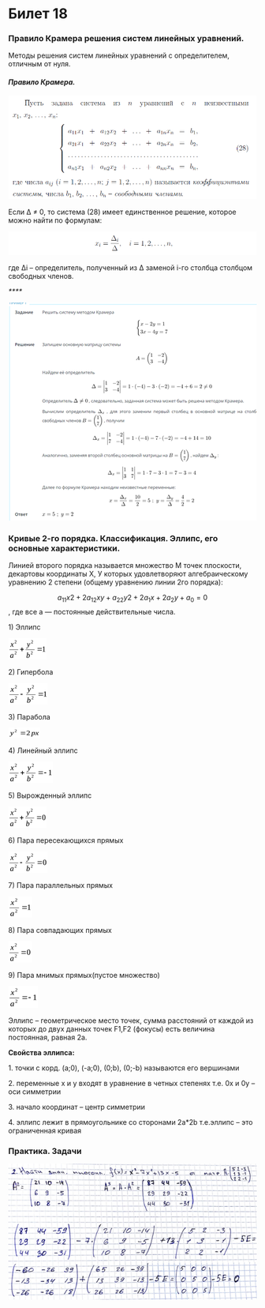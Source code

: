 # Билет 18

### Правило Крамера решения систем линейных уравнений.

Методы решения систем линейных уравнений с определителем, отличным от нуля.

#### _**Правило Крамера.**_

![](<../.gitbook/assets/image (69) (1).png>)

Если Δ ≠ 0, то система (28) имеет единственное решение, которое можно найти по формулам:

![](<../.gitbook/assets/image (11) (1) (1).png>)

&#x20;где ∆i – определитель, полученный из ∆ заменой i-го столбца столбцом свободных членов.

_****_

![](<../.gitbook/assets/image (86) (1).png>)

### Кривые 2-го порядка. Классификация. Эллипс, его основные характеристики.

Линией второго порядка называется множество М точек плоскости, декартовы координаты Х, У которых удовлетворяют алгебраическому уравнению 2 степени (общему уравнению линии 2го порядка):&#x20;

$$а_{11}х2 + 2а_{12}ху + а_{22}y2 + 2a_1x + 2 a_2у + a_0 = 0$$,  где все а — постоянные действительные числа.

1\) Эллипс

![](<../.gitbook/assets/image (89).png>)

2\) Гипербола&#x20;

![](<../.gitbook/assets/image (97) (1).png>)

3\) Парабола&#x20;

![](<../.gitbook/assets/image (9).png>)

4\) Линейный эллипс

![](<../.gitbook/assets/image (66).png>)

5\) Вырожденный эллипс&#x20;

![](<../.gitbook/assets/image (73).png>)

6\) Пара пересекающихся прямых&#x20;

![](<../.gitbook/assets/image (49).png>)

7\) Пара параллельных прямых&#x20;

![](<../.gitbook/assets/image (26).png>)

8\) Пара совпадающих прямых&#x20;

![](<../.gitbook/assets/image (85).png>)

9\) Пара мнимых прямых(пустое множество)&#x20;

&#x20;

![](<../.gitbook/assets/image (59).png>)

Эллипс – геометрическое место точек, сумма расстояний от каждой из которых до двух данных точек F1,F2 (фокусы) есть величина постоянная, равная 2a.

**Свойства эллипса:**

1\. точки с корд. (а;0), (-а;0), (0;b), (0;-b) называются его вершинами

2\. переменные х и у входят в уравнение в четных степенях т.е. 0х и 0у – оси симметрии

3\. начало координат – центр симметрии

4\. эллипс лежит в прямоугольнике со сторонами 2а\*2b т.е.эллипс – это ограниченная кривая

### **Практика. Задачи**

![](<../.gitbook/assets/image (95).png>)
